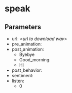 # speak
 
## Parameters
- url: \<*url to download wav*>
- pre_animation: 
- post_animation:
    - Byebye
    - Good_morning
    - Hi
- post_behavior: 
- sentiment: 
- listen:
    - 0
